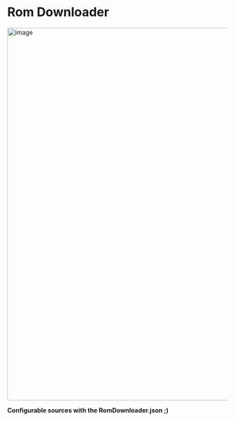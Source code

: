 # Rom Downloader

<img width="854" alt="image" src="https://github.com/darkfoxdeveloper/ROMDownloader/assets/46323771/6db57806-8ab4-4ce0-8f62-cf9474a98e47">

**Configurable sources with the RomDownloader.json ;)**
